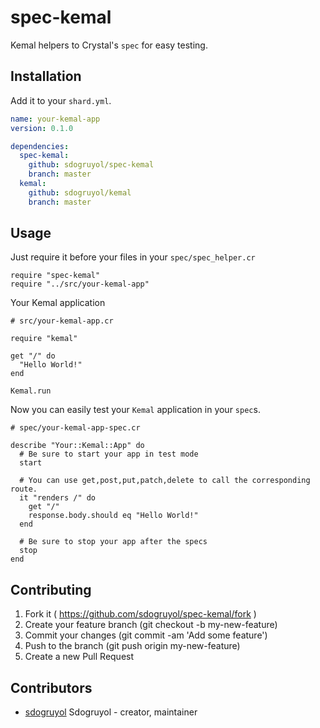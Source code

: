 # spec-kemal

Kemal helpers to Crystal's `spec` for easy testing.

## Installation

Add it to your `shard.yml`.

```yaml
name: your-kemal-app
version: 0.1.0

dependencies:
  spec-kemal:
    github: sdogruyol/spec-kemal
    branch: master
  kemal:
    github: sdogruyol/kemal
    branch: master
```

## Usage

Just require it before your files in your `spec/spec_helper.cr`

```crystal
require "spec-kemal"
require "../src/your-kemal-app"
```

Your Kemal application

```crystal
# src/your-kemal-app.cr

require "kemal"

get "/" do
  "Hello World!"
end

Kemal.run
```

Now you can easily test your `Kemal` application in your `spec`s.

```crystal
# spec/your-kemal-app-spec.cr

describe "Your::Kemal::App" do
  # Be sure to start your app in test mode
  start

  # You can use get,post,put,patch,delete to call the corresponding route.
  it "renders /" do
    get "/"
    response.body.should eq "Hello World!"
  end

  # Be sure to stop your app after the specs
  stop
end
```

## Contributing

1. Fork it ( https://github.com/sdogruyol/spec-kemal/fork )
2. Create your feature branch (git checkout -b my-new-feature)
3. Commit your changes (git commit -am 'Add some feature')
4. Push to the branch (git push origin my-new-feature)
5. Create a new Pull Request

## Contributors

- [sdogruyol](https://github.com/sdogruyol) Sdogruyol - creator, maintainer
